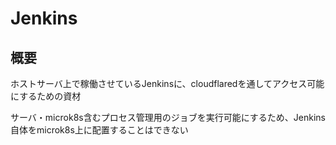 # Jenkins

## 概要
ホストサーバ上で稼働させているJenkinsに、cloudflaredを通してアクセス可能にするための資材

サーバ・microk8s含むプロセス管理用のジョブを実行可能にするため、Jenkins自体をmicrok8s上に配置することはできない
